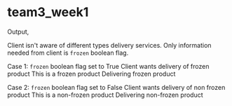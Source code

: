 # team3_week1

Output,

Client isn't aware of different types delivery services.
Only information needed from client is `frozen` boolean flag.


Case 1: `frozen` boolean flag set to True
Client wants delivery of frozen product
This is a frozen product
Delivering frozen product


Case 2: `frozen` boolean flag set to False
Client wants delivery of non frozen product
This is a non-frozen product
Delivering non-frozen product